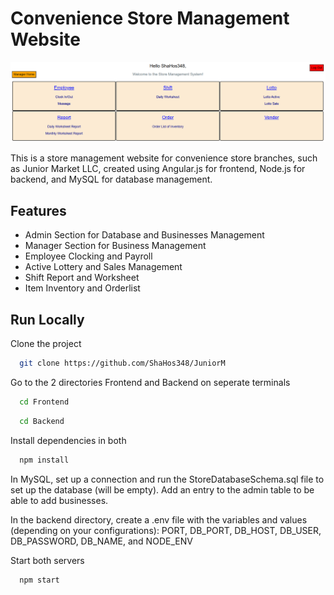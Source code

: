 
# Convenience Store Management Website

![StoreHomePage](./Screenshots/StoreHomePage.png)

This is a store management website for convenience store branches, such as Junior Market LLC, created using Angular.js for frontend, Node.js for backend, and MySQL for database management.

## Features

- Admin Section for Database and Businesses Management
- Manager Section for Business Management
- Employee Clocking and Payroll
- Active Lottery and Sales Management
- Shift Report and Worksheet
- Item Inventory and Orderlist

## Run Locally

Clone the project

```bash
  git clone https://github.com/ShaHos348/JuniorM
```

Go to the 2 directories Frontend and Backend on seperate terminals

```bash
  cd Frontend
```
```bash
  cd Backend
```

Install dependencies in both

```bash
  npm install
```

In MySQL, set up a connection and run the StoreDatabaseSchema.sql file to set up the database (will be empty). Add an entry to the admin table to be able to add businesses. 

In the backend directory, create a .env file with the variables and values (depending on your configurations):
PORT, DB_PORT, DB_HOST, DB_USER, DB_PASSWORD, DB_NAME, and NODE_ENV

Start both servers

```bash
  npm start
```



